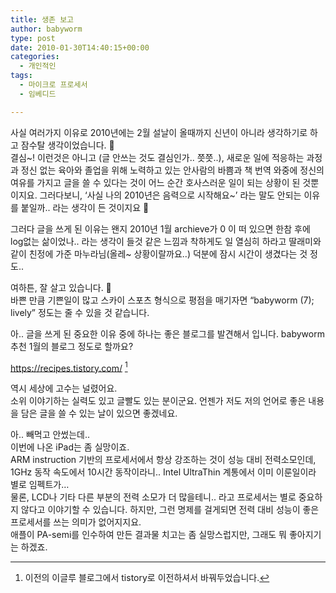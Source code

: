 ```yaml
---
title: 생존 보고
author: babyworm
type: post
date: 2010-01-30T14:40:15+00:00
categories:
  - 개인적인
tags:
  - 마이크로 프로세서
  - 임베디드

---
```

사실 여러가지 이유로 2010년에는 2월 설날이 올때까지 신년이 아니라 생각하기로 하고 잠수탈 생각이었습니다. 🙂  
결심~! 이런것은 아니고 (글 안쓰는 것도 결심인가.. 쯧쯧..), 새로운 일에 적응하는 과정과 정신 없는 육아와 졸업을 위해 노력하고 있는 안사람의 바쁨과 책 번역 와중에 정신의 여유를 가지고 글을 쓸 수 있다는 것이 어느 순간 호사스러운 일이 되는 상황이 된 것뿐이지요. 그러다보니, &#8216;사실 나의 2010년은 음력으로 시작해요~&#8217; 라는 말도 안되는 이유를 붙일까.. 라는 생각이 든 것이지요 🙂

그러다 글을 쓰게 된 이유는 왠지 2010년 1월 archieve가 0 이 떠 있으면 한참 후에 log없는 삶이었나.. 라는 생각이 들것 같은 느낌과 착하게도 일 열심히 하라고 딸래미와 같이 친정에 가준 마누라님(올레~ 상황이랄까요..) 덕분에 잠시 시간이 생겼다는 것 정도..

여하튼, 잘 살고 있습니다. 🙂  
바쁜 만큼 기쁜일이 많고 스카이 스포츠 형식으로 평점을 매기자면 &#8220;babyworm (7); lively&#8221; 정도는 줄 수 있을 것 같습니다.

아.. 글을 쓰게 된 중요한 이유 중에 하나는 좋은 블로그를 발견해서 입니다. babyworm 추천 1월의 블로그 정도로 할까요? 

<https://recipes.tistory.com/> [^1]

역시 세상에 고수는 널렸어요.  
소위 이야기하는 실력도 있고 글빨도 있는 분이군요. 언젠가 저도 저의 언어로 좋은 내용을 담은 글을 쓸 수 있는 날이 있으면 좋겠네요. 

아.. 빼먹고 안썼는데..  
이번에 나온 iPad는 좀 실망이죠.  
ARM instruction 기반의 프로세서에서 항상 강조하는 것이 성능 대비 전력소모인데, 1GHz 동작 속도에서 10시간 동작이라니.. Intel UltraThin 계통에서 이미 이룬일이라 별로 임펙트가&#8230;  
물론, LCD나 기타 다른 부분의 전력 소모가 더 많을테니.. 라고 프로세서는 별로 중요하지 않다고 이야기할 수 있습니다. 하지만, 그런 명제를 걸게되면 전력 대비 성능이 좋은 프로세서를 쓰는 의미가 없어지지요.  
애플이 PA-semi를 인수하여 만든 결과물 치고는 좀 실망스럽지만, 그래도 뭐 좋아지기는 하겠죠.


[^1]: 이전의 이글루 블로그에서 tistory로 이전하셔서 바꿔두었습니다. 
